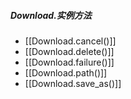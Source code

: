 ##### Download.实例方法
- [[Download.cancel()]]
- [[Download.delete()]]
- [[Download.failure()]]
- [[Download.path()]]
- [[Download.save_as()]]
